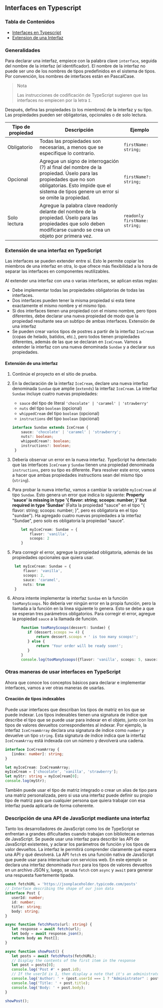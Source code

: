 ## Interfaces en Typescript

### Tabla de Contenidos

- [Interfaces en Typescript](#Generalidades)
- [Extension de una Interfaz](#extensin-de-una-interfaz-en-typescript)

### Generalidades

Para declarar una interfaz, empiece con la palabra clave `interface`, seguida del nombre de la interfaz (el identificador). El nombre de la interfaz no puede ser uno de los nombres de tipos predefinidos en el sistema de tipos. Por convención, los nombres de interfaces están en PascalCase.

> Nota
>
> Las instrucciones de codificación de TypeScript sugieren que las interfaces no empiecen por la letra `I`.

Después, defina las propiedades (o los miembros) de la interfaz y su tipo. Las propiedades pueden ser obligatorias, opcionales o de solo lectura.

| Tipo de propiedad | Descripción                                                                                                                                                                                                  | Ejemplo                       |
|-------------------|--------------------------------------------------------------------------------------------------------------------------------------------------------------------------------------------------------------|-------------------------------|
| Obligatorio       | Todas las propiedades son necesarias, a menos que se especifique lo contrario.                                                                                                                               | `firstName: string;`          |
| Opcional          | Agregue un signo de interrogación (?) al final del nombre de la propiedad. Úselo para las propiedades que no son obligatorias. Esto impide que el sistema de tipos genere un error si se omite la propiedad. | `firstName?: string;`         |
| Solo lectura      | Agregue la palabra clave readonly delante del nombre de la propiedad. Úselo para las propiedades que solo deben modificarse cuando se crea un objeto por primera vez.                                        | `readonly firstName: string;` |

### Extensión de una interfaz en TypeScript

Las interfaces se pueden extender entre sí. Esto le permite copiar los miembros de una interfaz en otra, lo que ofrece más flexibilidad a la hora de separar las interfaces en componentes reutilizables.

Al extender una interfaz con una o varias interfaces, se aplican estas reglas:

- Debe implementar todas las propiedades obligatorias de todas las interfaces.
- Dos interfaces pueden tener la misma propiedad si esta tiene exactamente el mismo nombre y el mismo tipo.
- Si dos interfaces tienen una propiedad con el mismo nombre, pero tipos diferentes, debe declarar una nueva propiedad de modo que la propiedad resultante sea un subtipo de ambas interfaces.
Extensión de una interfaz
- Se pueden crear varios tipos de postres a partir de la interfaz `IceCream` (copas de helado, batidos, etc.), pero todos tienen propiedades diferentes, además de las que se declaran en `IceCream`. Vamos a extender la interfaz con una nueva denominada `Sundae` y a declarar sus propiedades.

#### Extensión de una interfaz

1. Continúe el proyecto en el sitio de prueba.
2. En la declaración de la interfaz `IceCream`, declare una nueva interfaz denominada `Sundae` que amplíe (`extends`) la interfaz `IceCream`. La interfaz `Sundae` incluye cuatro nuevas propiedades:
   - `sauce` del tipo de literal `'chocolate' | 'caramel' | 'strawberry'`
   - `nuts` del tipo `boolean` (opcional)
   - `whippedCream` del tipo `boolean` (opcional)
   - `instructions` del tipo `boolean` (opcional)
    
    ```typescript
    interface Sundae extends IceCream {
        sauce: 'chocolate' | 'caramel' | 'strawberry';
        nuts?: boolean;
        whippedCream?: boolean;
        instructions?: boolean;
     }
    ```
3. Debería observar un error en la nueva interfaz. TypeScript ha detectado que las interfaces `IceCream` y `Sundae` tienen una propiedad denominada `instructions`, pero su tipo es diferente. Para resolver este error, vamos a hacer que ambas propiedades instructions sean del mismo tipo (`string`).
4. Para probar la nueva interfaz, vamos a cambiar la variable `myIceCream` al tipo `Sundae`. Esto genera un error que indica lo siguiente: **Property 'sauce' is missing in type '{ flavor: string; scoops: number; }' but required in type 'Sundae'** (Falta la propiedad "sauce" en el tipo "{ flavor: string; scoops: number; }", pero es obligatoria en el tipo "sundae"). Ha agregado cuatro nuevas propiedades a la interfaz "Sundae", pero solo es obligatoria la propiedad "sauce".
    ```typescript
        let myIceCream: Sundae = {
            flavor: 'vanilla',
            scoops: 2
        }
    ```
5. Para corregir el error, agregue la propiedad obligatoria, además de las propiedades opcionales que quiera usar.
    ```typescript
     let myIceCream: Sundae = {
         flavor: 'vanilla',
         scoops: 2,
         sauce: 'caramel',
         nuts: true
     }
    ```
6. Ahora intente implementar la interfaz `Sundae` en la función `tooManyScoops`.
   No debería ver ningún error en la propia función, pero la llamada a la función en la línea siguiente lo genera.
   Esto se debe a que se esperan tres parámetros obligatorios. Para corregir el error, agregue la propiedad `sauce` a la llamada de función.
    ```typescript
        function tooManyScoops(dessert: Sundae) {
           if (dessert.scoops >= 4) {
               return dessert.scoops + ' is too many scoops!';
           } else {
               return 'Your order will be ready soon!';
           }
        }
        console.log(tooManyScoops({flavor: 'vanilla', scoops: 5, sauce: 'caramel'}));
    ```

### Otras maneras de usar interfaces en TypeScript

Ahora que conoce los conceptos básicos para declarar e implementar interfaces, vamos a ver otras maneras de usarlas.

#### Creación de tipos indexables
Puede usar interfaces que describan los tipos de matriz en los que se puede indexar.
Los tipos indexables tienen una signatura de índice que describe el tipo que se puede usar para indexar en el objeto, junto con los tipos de valores devueltos correspondientes al indexar.
Por ejemplo, la interfaz `IceCreamArray` declara una signatura de índice como `number` y devuelve un tipo `string`. Esta signatura de índice indica que la interfaz `IceCreamArray` está indexada con un número y devolverá una cadena.

```typescript
interface IceCreamArray {
   [index: number]: string;
}

let myIceCream: IceCreamArray;
myIceCream = ['chocolate', 'vanilla', 'strawberry'];
let myStr: string = myIceCream[0];
console.log(myStr);
```

También puede usar el tipo de matriz integrado o crear un alias de tipo para una matriz personalizada, pero si usa una interfaz puede definir su propio tipo de matriz para que cualquier persona que quiera trabajar con esa interfaz pueda aplicarla de forma coherente.

### Descripción de una API de JavaScript mediante una interfaz
Tanto los desarrolladores de JavaScript como los de TypeScript se enfrentan a grandes dificultades cuando trabajan con bibliotecas externas de JavaScript. Se puede usar una interfaz para describir las API de JavaScript existentes, y aclarar los parámetros de función y los tipos de valor devueltos. La interfaz le permitirá comprender claramente qué espera una API y qué devolverá.
La API `fetch` es una función nativa de JavaScript que puede usar para interactuar con servicios web. En este ejemplo se declara una interfaz denominada `Post` para los tipos de valores devueltos en un archivo JSON y, luego, se usa `fetch` con `async` y `await` para generar una respuesta fuertemente tipada.

```typescript
const fetchURL = 'https://jsonplaceholder.typicode.com/posts'
// Interface describing the shape of our json data
interface Post {
   userId: number;
   id: number;
   title: string;
   body: string;
}

async function fetchPosts(url: string) {
   let response = await fetch(url);
   let body = await response.json();
   return body as Post[];
}

async function showPost() {
   let posts = await fetchPosts(fetchURL);
   // Display the contents of the first item in the response
   let post = posts[0];
   console.log('Post #' + post.id);
   // If the userId is 1, then display a note that it's an administrator
   console.log('Author: ' + (post.userId === 1 ? "Administrator" : post.userId.toString()));
   console.log('Title: ' + post.title);
   console.log('Body: ' + post.body);
}

showPost();
```
